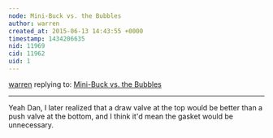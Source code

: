 ```yaml
---
node: Mini-Buck vs. the Bubbles
author: warren
created_at: 2015-06-13 14:43:55 +0000
timestamp: 1434206635
nid: 11969
cid: 11962
uid: 1
---
```




[warren](../profile/warren) replying to: [Mini-Buck vs. the Bubbles](../notes/mathew/06-11-2015/mini-buck-vs-the-bubbles)

----
Yeah Dan, I later realized that a draw valve at the top would be better than a push valve at the bottom, and I think it'd mean the gasket would be unnecessary. 